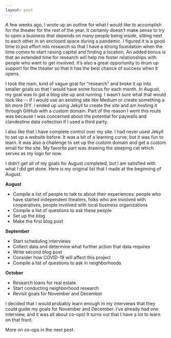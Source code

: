 ```yaml
---
layout: post
---
```

A few weeks ago, I wrote up an outline for what I would like to accomplish for the theater for the rest of the year. It certainly doesn’t make sense to try to open a business that depends on many people being inside, sitting next to each other in an enclosed space during a pandemic. I figured it is a good time to put effort into research so that I have a strong foundation when the time comes to start raising capital and finding a location. An added bonus is that an extended time for research will help me foster relationships with people who want to get involved. It’s also a great opportunity to drum up support for the theater so that it has the best chance of success when it opens.

I took the main, kind of vague goal for “research” and broke it up into smaller goals so that I would have some focus for each month. In August, my goal was to get a blog site up and running. I wasn’t sure what that would look like -- if I would use an existing site like Medium or create something a bit more DIY. I ended up using Jekyll to create the site and am hosting it through GitHub with a custom domain. Part of the reason I went this route was because I was concerned about the potential for paywalls and clandestine data collection if I used a third party. 

I also like that I have complete control over my site. I had never used Jekyll to set up a website before. It was a bit of a learning curve, but it was fun to learn. It was also a challenge to set up the custom domain and get a custom email for the site. My favorite part was drawing the sleeping cat which serves as my logo for now.

I didn’t get all of my goals for August completed, but I am satisfied with what I did get done. Here is my original list that I made at the beginning of August.

**August**
* Compile a list of people to talk to about their experiences: people who have started independent theaters, folks who are involved with cooperatives, people involved with local business organizations
* Compile a list of questions to ask these people
* Set up the blog
* Make the first blog post

**September**
* Start scheduling interviews
* Collect data and determine what further action that data requires
* Write second blog post
* Consider how COVID-19 will affect this project
* Compile a list of questions to ask in neighborhoods

**October**
* Research loans for real estate
* Start conducting neighborhood research
* Revisit goals for November and December

I decided that I would probably learn enough in my interviews that they could guide my goals for November and December. I’ve already had one interview, and it was all about co-ops! It turns out that I have a lot to learn on that front.

More on co-ops in the next post.
